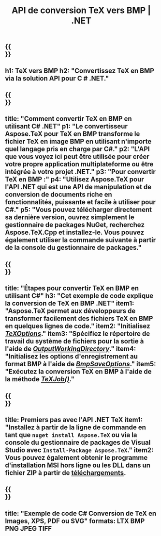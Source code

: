 ﻿---
translation: true
template: /_templates/_conversion-child-net.md
title: API de conversion TeX vers BMP | .NET
description: Fonctionnalité de conversion TeX vers BMP. Intégrez cette bibliothèque .NET sur site dans votre projet ou utilisez des applications multiplateformes pour convertir TeX en BMP.
keywords: 'tex vers bmp api net, tex2bmp intègre c #'
url: /net/conversion/tex-to-bmp/
family: tex
platformtag: net
feature: conversion
informat: TEX
outformat: BMP
otherformats: PNG JPEG TIFF PDF SVG XPS
---

{{<section banner>}}
---
h1: TeX vers BMP
h2: "Convertissez TeX en BMP via la solution API pour C # .NET."
---

{{<section overview>}}
---
title: "Comment convertir TeX en BMP en utilisant C# .NET"
p1: "Le convertisseur Aspose.TeX pour TeX en BMP transforme le fichier TeX en image BMP en utilisant n'importe quel langage pris en charge par C#."
p2: "L'API que vous voyez ici peut être utilisée pour créer votre propre application multiplateforme ou être intégrée à votre projet .NET."
p3: "Pour convertir TeX en BMP :"
p4: "Utilisez Aspose.TeX pour l'API .NET qui est une API de manipulation et de conversion de documents riche en fonctionnalités, puissante et facile à utiliser pour C#."
p5: "Vous pouvez télécharger directement sa dernière version, ouvrez simplement le gestionnaire de packages NuGet, recherchez Aspose.TeX.Cpp et installez-le. Vous pouvez également utiliser la commande suivante à partir de la console du gestionnaire de packages."
---

{{<section feature1>}}
---
title: "Étapes pour convertir TeX en BMP en utilisant C#"
h3: "Cet exemple de code explique la conversion de TeX en BMP .NET"
item1: "Aspose.TeX permet aux développeurs de transformer facilement des fichiers TeX en BMP en quelques lignes de code."
item2: "Initialisez [*TeXOptions*](https://reference.aspose.com/tex/net/aspose.tex/texoptions/)."
item3: "Spécifiez le répertoire de travail du système de fichiers pour la sortie à l'aide de [*OutputWorkingDirectory*](https://reference.aspose.com/tex/net/aspose.tex/texoptions/outputworkingdirectory/)."
item4: "Initialisez les options d'enregistrement au format BMP à l'aide de [*BmpSaveOptions*](https://reference.aspose.com/tex/net/aspose.tex.presentation.image/bmpsaveoptions/)."
item5: "Exécutez la conversion TeX en BMP à l'aide de la méthode [*TeXJob()*](https://reference.aspose.com/tex/net/aspose.tex/texjob/)."
---

{{<section feature2>}}
---
title: Premiers pas avec l'API .NET TeX
item1: "Installez à partir de la ligne de commande en tant que ```nuget install Aspose.TeX``` ou via la console du gestionnaire de packages de Visual Studio avec ```Install-Package Aspose.TeX```."
item2: Vous pouvez également obtenir le programme d'installation MSI hors ligne ou les DLL dans un fichier ZIP à partir de [téléchargements](https://releases.aspose.com/tex/net).
---

{{<section widget>}}
---
title: "Exemple de code C# Conversion de TeX en Images, XPS, PDF ou SVG"
formats: LTX BMP PNG JPEG TIFF
---